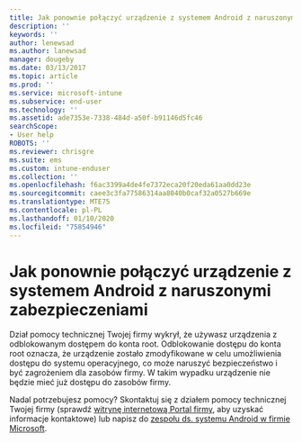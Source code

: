 ```yaml
---
title: Jak ponownie połączyć urządzenie z systemem Android z naruszonymi zabezpieczeniami | Microsoft Docs
description: ''
keywords: ''
author: lenewsad
ms.author: lanewsad
manager: dougeby
ms.date: 03/13/2017
ms.topic: article
ms.prod: ''
ms.service: microsoft-intune
ms.subservice: end-user
ms.technology: ''
ms.assetid: ade7353e-7338-484d-a50f-b91146d5fc46
searchScope:
- User help
ROBOTS: ''
ms.reviewer: chrisgre
ms.suite: ems
ms.custom: intune-enduser
ms.collection: ''
ms.openlocfilehash: f6ac3399a4de4fe7372eca20f20eda61aa0dd23e
ms.sourcegitcommit: caee3c3fa77586314aa8040b0caf32a0527b669e
ms.translationtype: MTE75
ms.contentlocale: pl-PL
ms.lasthandoff: 01/10/2020
ms.locfileid: "75854946"
---
```

# <a name="how-to-reconnect-a-compromised-android-device"></a>Jak ponownie połączyć urządzenie z systemem Android z naruszonymi zabezpieczeniami

Dział pomocy technicznej Twojej firmy wykrył, że używasz urządzenia z odblokowanym dostępem do konta root. Odblokowanie dostępu do konta root oznacza, że urządzenie zostało zmodyfikowane w celu umożliwienia dostępu do systemu operacyjnego, co może naruszyć bezpieczeństwo i być zagrożeniem dla zasobów firmy. W takim wypadku urządzenie nie będzie mieć już dostępu do zasobów firmy.

Nadal potrzebujesz pomocy? Skontaktuj się z działem pomocy technicznej Twojej firmy (sprawdź [witrynę internetową Portal firmy](https://go.microsoft.com/fwlink/?linkid=2010980), aby uzyskać informacje kontaktowe) lub napisz do <a href="mailto:wintunedroidfbk@microsoft.com?subject=I'm having trouble with a rooted device&body=Describe the issue you're experiencing here.">zespołu ds. systemu Android w firmie Microsoft</a>.
